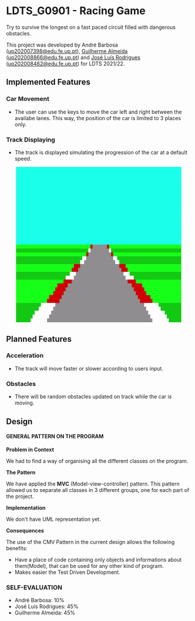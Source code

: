# LDTS_G0901 - Racing Game

Try to survive the longest on a fast paced circuit filled with dangerous obstacles.

This project was developed by André Barbosa (up202007398@edu.fe.up.pt), [Guilherme Almeida](https://github.com/theguilhermealmeida) (up202008866@edu.fe.up.pt) and [José Luís Rodrigues](https://github.com/jlcrodrigues) (up202008462@edu.fe.up.pt) for LDTS 2021/22.


## Implemented Features

### Car Movement
 - The user can use the keys to move the car left and right between the availabe lanes. This way, the position of the car is limited to 3 places only.

### Track Displaying 
 - The track is displayed simulating the progression of the car at a default speed.

<p align="center">
    <img width=450 src="src/track_movement.gif">
</p>

## Planned Features

### Acceleration
- The track will move faster or slower according to users input.

### Obstacles
- There will be random obstacles updated on track while the car is moving.


## Design

#### GENERAL PATTERN ON THE PROGRAM

**Problem in Context**

We had to find a way of organising all the different classes on the program.

**The Pattern**

We have applied the **MVC** (Model-view-controller) pattern. This pattern allowed us to separate all classes in 3 different groups, one for each part of the project.

**Implementation**

We don't have UML representation yet.

**Consequences**

The use of the CMV Pattern in the current design allows the following benefits:

- Have a place of code containing only objects and informations about them(Model), that can be used for any other kind of program.
- Makes easier the Test Driven Development.

<!--#### KNOWN CODE SMELLS AND REFACTORING SUGGESTIONS-->


<!--### TESTING-->


### SELF-EVALUATION

- André Barbosa: 10%
- José Luís Rodrigues: 45%
- Guilherme Almeida: 45%
